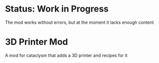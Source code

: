 # Status: Work in Progress
The mod works without errors, but at the moment it lacks enough content
# 3D Printer Mod
 A mod for cataclysm that adds a 3D printer and recipes for it
